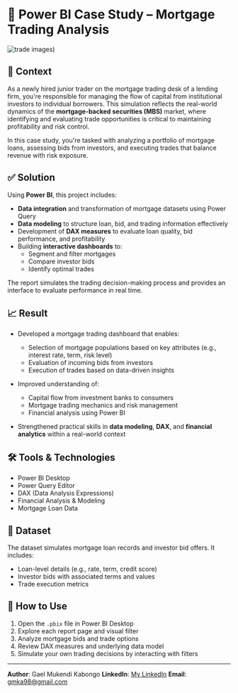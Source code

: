 # 💼 Power BI Case Study – Mortgage Trading Analysis
![trade images](trade.jpg))

## 🧠 Context

As a newly hired junior trader on the mortgage trading desk of a lending firm, you're responsible for managing the flow of capital from institutional investors to individual borrowers. This simulation reflects the real-world dynamics of the **mortgage-backed securities (MBS)** market, where identifying and evaluating trade opportunities is critical to maintaining profitability and risk control.

In this case study, you're tasked with analyzing a portfolio of mortgage loans, assessing bids from investors, and executing trades that balance revenue with risk exposure.

## ✅ Solution

Using **Power BI**, this project includes:

- **Data integration** and transformation of mortgage datasets using Power Query
- **Data modeling** to structure loan, bid, and trading information effectively
- Development of **DAX measures** to evaluate loan quality, bid performance, and profitability
- Building **interactive dashboards** to:
  - Segment and filter mortgages
  - Compare investor bids
  - Identify optimal trades

The report simulates the trading decision-making process and provides an interface to evaluate performance in real time.

## 📈 Result

- Developed a mortgage trading dashboard that enables:
  - Selection of mortgage populations based on key attributes (e.g., interest rate, term, risk level)
  - Evaluation of incoming bids from investors
  - Execution of trades based on data-driven insights

- Improved understanding of:
  - Capital flow from investment banks to consumers
  - Mortgage trading mechanics and risk management
  - Financial analysis using Power BI

- Strengthened practical skills in **data modeling**, **DAX**, and **financial analytics** within a real-world context

## 🛠 Tools & Technologies

- Power BI Desktop  
- Power Query Editor  
- DAX (Data Analysis Expressions)  
- Financial Analysis & Modeling  
- Mortgage Loan Data

## 📁 Dataset

The dataset simulates mortgage loan records and investor bid offers. It includes:

- Loan-level details (e.g., rate, term, credit score)  
- Investor bids with associated terms and values  
- Trade execution metrics

## 📎 How to Use

1. Open the `.pbix` file in Power BI Desktop  
2. Explore each report page and visual filter  
3. Analyze mortgage bids and trade options  
4. Review DAX measures and underlying data model  
5. Simulate your own trading decisions by interacting with filters

---

**Author**: Gael Mukendi Kabongo 
**LinkedIn**: [My LinkedIn]([https://linkedin.com/in/yourprofile](https://www.linkedin.com/in/gael-mukendi-kabongo/))  
**Email**: gmka98@gmail.com
